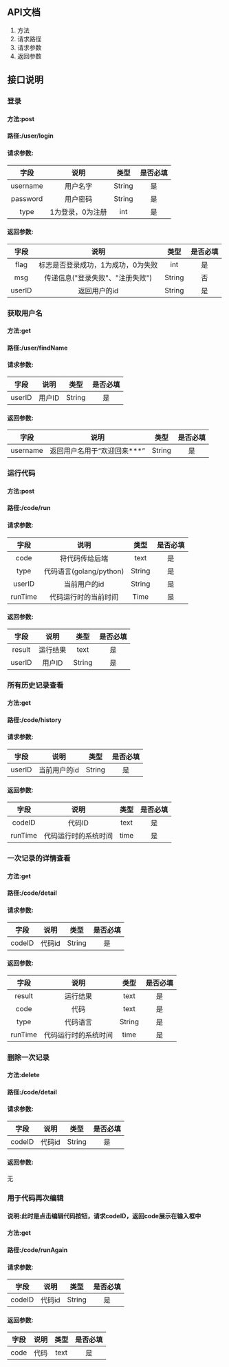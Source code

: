## API文档
1. 方法
2. 请求路径
3. 请求参数
4. 返回参数

## 接口说明
### 登录
#### 方法:post
#### 路径:/user/login
#### 请求参数:
|    字段    |    说明     |   类型   | 是否必填 |
|:--------:|:---------:|:------:|:----:|
| username |   用户名字    | String |  是   |
| password |   用户密码    | String |  是   |
|   type   | 1为登录，0为注册 |  int   |  是   |
#### 返回参数: 
|   字段   |         说明          |   类型   | 是否必填 |
|:------:|:-------------------:|:------:|:----:|
|  flag  | 标志是否登录成功，1为成功，0为失败  |  int   |  是   |
|  msg   | 传递信息("登录失败"、"注册失败") | String |  否   |
| userID |       返回用户的id       | String |  是   |


### 获取用户名
#### 方法:get
#### 路径:/user/findName
#### 请求参数:
|   字段   |  说明  |   类型   | 是否必填 |
|:------:|:----:|:------:|:----:|
| userID | 用户ID | String |  是   |
#### 返回参数:
|    字段    |        说明        |   类型   | 是否必填 |
|:--------:|:----------------:|:------:|:----:|
| username | 返回用户名用于“欢迎回来***” | String |  是   |


### 运行代码
#### 方法:post
#### 路径:/code/run
#### 请求参数:
|   字段    |         说明          |   类型   | 是否必填 |
|:-------:|:-------------------:|:------:|:----:|
|  code   |       将代码传给后端       |  text  |  是   |
|  type   | 代码语言(golang/python) | String |  是   |
| userID  |       当前用户的id       | String |  是   |
| runTime |     代码运行时的当前时间      |  Time  |  是   |
#### 返回参数:
|   字段    |  说明  |   类型   | 是否必填 |
|:-------:|:----:|:------:|:----:|
| result  | 运行结果 |  text  |  是   |
| userID  | 用户ID | String |  是   |


### 所有历史记录查看
#### 方法:get
#### 路径:/code/history
#### 请求参数:
|   字段   |   说明    |   类型   | 是否必填 |
|:------:|:-------:|:------:|:----:|
| userID | 当前用户的id | String |  是   |
#### 返回参数:
|   字段    |     说明     |   类型   | 是否必填 |
|:-------:|:----------:|:------:|:----:|
| codeID  |    代码ID    |  text  |  是   |
| runTime | 代码运行时的系统时间 |  time  |  是   |

### 一次记录的详情查看
#### 方法:get
#### 路径:/code/detail
#### 请求参数:
|   字段   | 说明   |   类型   | 是否必填 |
|:------:|------|:------:|:----:|
| codeID | 代码id | String |  是   |
#### 返回参数:
|   字段    |     说明     |   类型   | 是否必填 |
|:-------:|:----------:|:------:|:----:|
| result  |    运行结果    |  text  |  是   |
|  code   |     代码     |  text  |  是   |
|  type   |    代码语言    | String |  是   |
| runTime | 代码运行时的系统时间 |  time  |  是   |


### 删除一次记录
#### 方法:delete
#### 路径:/code/detail
#### 请求参数:
|   字段   |  说明  |   类型   | 是否必填 |
|:------:|:----:|:------:|:----:|
| codeID | 代码id | String |  是   |
#### 返回参数:
无

### 用于代码再次编辑
#### 说明:此时是点击编辑代码按钮，请求codeID，返回code展示在输入框中
#### 方法:get
#### 路径:/code/runAgain
#### 请求参数:
|   字段   |  说明   |    类型    | 是否必填 |
|:------:|:-----:|:--------:|:----:|
| codeID | 代码id  |  String  |  是   |
#### 返回参数:
|   字段    |     说明     |   类型   | 是否必填 |
|:-------:|:----------:|:------:|:----:|
|  code   |     代码     |  text  |  是   |
